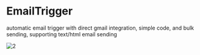 # EmailTrigger
automatic email trigger with direct gmail integration, simple code, and bulk sending, supporting text/html email sending

![2](https://user-images.githubusercontent.com/58236600/208331851-43e9970f-292e-498d-8971-bdeb011ec6d2.png)
